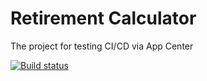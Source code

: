 # Retirement Calculator
The project for testing CI/CD via App Center 

[![Build status](https://build.appcenter.ms/v0.1/apps/5a50be4e-42af-4ef0-97df-e255227d9f4d/branches/dev/badge)](https://appcenter.ms)
